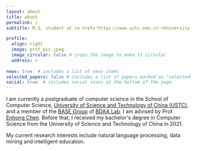 ```yaml
---
layout: about
title: about
permalink: /
subtitle: M.S. student at <a href='https://www.ustc.edu.cn'>University of Science and Technology of China</a>

profile:
  align: right
  image: prof_pic.jpeg
  image_circular: false # crops the image to make it circular
  address: >
    
news: true  # includes a list of news items
selected_papers: false # includes a list of papers marked as "selected={true}"
social: true  # includes social icons at the bottom of the page
---
```


I am currently a postgraduate of computer science in the School of Computer Science, [University of Science and Technology of China (USTC)](https://www.ustc.edu.cn), and a member of the [BASE Group](http://base.ustc.edu.cn) of [BDAA Lab](http://bigdata.ustc.edu.cn). I am advised by Prof. [Enhong Chen](http://staff.ustc.edu.cn/~cheneh/). Before that, I received my bachelor's degree in Computer Science from the University of Science and Technology of China in 2021.

My current research interests include natural language processing, data mining and intelligent education.
